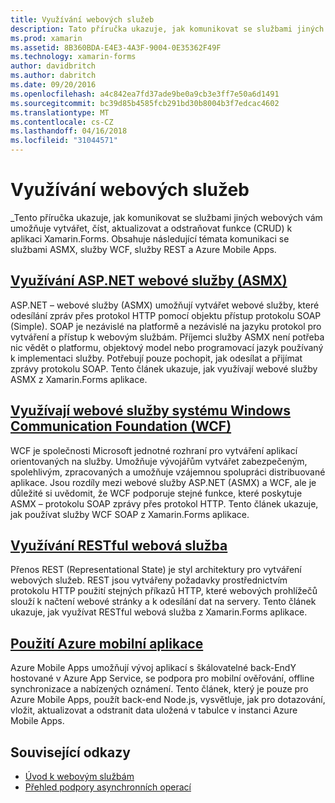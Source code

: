 ```yaml
---
title: Využívání webových služeb
description: Tato příručka ukazuje, jak komunikovat se službami jiných webových vám umožňuje vytvářet, číst, aktualizovat a odstraňovat funkce (CRUD) k aplikaci Xamarin.Forms. Obsahuje následující témata komunikaci se službami ASMX, služby WCF, služby REST a Azure Mobile Apps.
ms.prod: xamarin
ms.assetid: 8B360BDA-E4E3-4A3F-9004-0E35362F49F
ms.technology: xamarin-forms
author: davidbritch
ms.author: dabritch
ms.date: 09/20/2016
ms.openlocfilehash: a4c842ea7fd37ade9be0a9cb3e3ff7e50a6d1491
ms.sourcegitcommit: bc39d85b4585fcb291bd30b8004b3f7edcac4602
ms.translationtype: MT
ms.contentlocale: cs-CZ
ms.lasthandoff: 04/16/2018
ms.locfileid: "31044571"
---
```

# <a name="consuming-web-services"></a>Využívání webových služeb

_Tento příručka ukazuje, jak komunikovat se službami jiných webových vám umožňuje vytvářet, číst, aktualizovat a odstraňovat funkce (CRUD) k aplikaci Xamarin.Forms. Obsahuje následující témata komunikaci se službami ASMX, služby WCF, služby REST a Azure Mobile Apps.

## <a name="consuming-an-aspnet-web-service-asmxxamarin-formsdata-cloudconsumingasmxmd"></a>[Využívání ASP.NET webové služby (ASMX)](~/xamarin-forms/data-cloud/consuming/asmx.md)

ASP.NET – webové služby (ASMX) umožňují vytvářet webové služby, které odesílání zpráv přes protokol HTTP pomocí objektu přístup protokolu SOAP (Simple). SOAP je nezávislé na platformě a nezávislé na jazyku protokol pro vytváření a přístup k webovým službám. Příjemci služby ASMX není potřeba nic vědět o platformu, objektový model nebo programovací jazyk používaný k implementaci služby. Potřebují pouze pochopit, jak odesílat a přijímat zprávy protokolu SOAP. Tento článek ukazuje, jak využívají webové služby ASMX z Xamarin.Forms aplikace.

## <a name="consuming-a-windows-communication-foundation-wcf-web-servicexamarin-formsdata-cloudconsumingwcfmd"></a>[Využívají webové služby systému Windows Communication Foundation (WCF)](~/xamarin-forms/data-cloud/consuming/wcf.md)

WCF je společnosti Microsoft jednotné rozhraní pro vytváření aplikací orientovaných na služby. Umožňuje vývojářům vytvářet zabezpečeným, spolehlivým, zpracovaných a umožňuje vzájemnou spolupráci distribuované aplikace. Jsou rozdíly mezi webové služby ASP.NET (ASMX) a WCF, ale je důležité si uvědomit, že WCF podporuje stejné funkce, které poskytuje ASMX – protokolu SOAP zprávy přes protokol HTTP. Tento článek ukazuje, jak používat služby WCF SOAP z Xamarin.Forms aplikace.

## <a name="consuming-a-restful-web-servicexamarin-formsdata-cloudconsumingrestmd"></a>[Využívání RESTful webová služba](~/xamarin-forms/data-cloud/consuming/rest.md)

Přenos REST (Representational State) je styl architektury pro vytváření webových služeb. REST jsou vytvářeny požadavky prostřednictvím protokolu HTTP použití stejných příkazů HTTP, které webových prohlížečů slouží k načtení webové stránky a k odesílání dat na servery. Tento článek ukazuje, jak využívat RESTful webová služba z Xamarin.Forms aplikace.

## <a name="consuming-an-azure-mobile-appxamarin-formsdata-cloudconsumingazuremd"></a>[Použití Azure mobilní aplikace](~/xamarin-forms/data-cloud/consuming/azure.md)

Azure Mobile Apps umožňují vývoj aplikací s škálovatelné back-EndY hostované v Azure App Service, se podpora pro mobilní ověřování, offline synchronizace a nabízených oznámení. Tento článek, který je pouze pro Azure Mobile Apps, použít back-end Node.js, vysvětluje, jak pro dotazování, vložit, aktualizovat a odstranit data uložená v tabulce v instanci Azure Mobile Apps.

## <a name="related-links"></a>Související odkazy

- [Úvod k webovým službám](~/cross-platform/data-cloud/web-services/index.md)
- [Přehled podpory asynchronních operací](~/cross-platform/platform/async.md)

